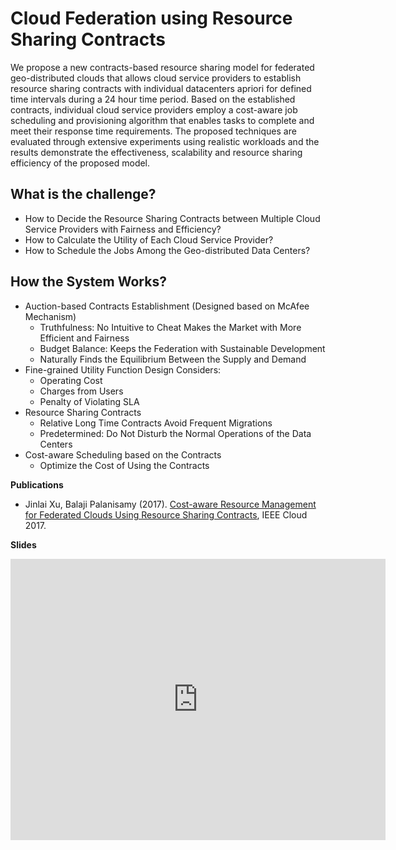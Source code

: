 # Cloud Federation using Resource Sharing Contracts

We propose a new contracts-based resource sharing model for federated geo-distributed clouds that allows cloud service providers to establish resource sharing contracts with individual datacenters apriori for defined time intervals during a 24 hour time period. Based on the established contracts, individual cloud service providers employ a cost-aware job scheduling and provisioning algorithm that enables tasks to complete and meet their response time requirements. The proposed techniques are evaluated through extensive experiments using realistic workloads and the results demonstrate the effectiveness, scalability and resource sharing efficiency of the proposed model.

## What is the challenge? 
 + How to Decide the Resource Sharing Contracts between Multiple Cloud Service Providers with Fairness and Efficiency?
 + How to Calculate the Utility of Each Cloud Service Provider?
 + How to Schedule the Jobs Among the Geo-distributed Data Centers?

## How the System Works?
 + Auction-based Contracts Establishment (Designed based on McAfee Mechanism)
    + Truthfulness: No Intuitive to Cheat Makes the Market with More Efficient and Fairness
    + Budget Balance: Keeps the Federation with Sustainable Development
    + Naturally Finds the Equilibrium Between the Supply and Demand
 + Fine-grained Utility Function Design Considers:
    + Operating Cost
    + Charges from Users
    + Penalty of Violating SLA
 + Resource Sharing Contracts
    + Relative Long Time Contracts Avoid Frequent Migrations
    + Predetermined: Do Not Disturb the Normal Operations of the Data Centers
 + Cost-aware Scheduling based on the Contracts
    + Optimize the Cost of Using the Contracts

**Publications**

 + Jinlai Xu, Balaji Palanisamy (2017). [Cost-aware Resource Management for Federated Clouds Using Resource Sharing Contracts](https://www.researchgate.net/publication/317097662_Cost-Aware_Resource_Management_for_Federated_Clouds_Using_Resource_Sharing_Contracts), IEEE Cloud 2017.
 
**Slides**

<iframe src="https://onedrive.live.com/embed?cid=E1DD6EDD2DA4DFBE&resid=E1DD6EDD2DA4DFBE%2121398&authkey=ANCwepdLkgdg-Xo&em=2" width="600" height="450" frameborder="0" scrolling="no"></iframe>

